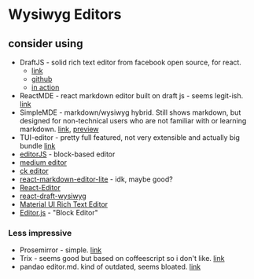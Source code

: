 # Wysiwyg Editors

## consider using
* DraftJS - solid rich text editor from facebook open source, for react. 
	* [link](https://draftjs.org/)
	* [github](https://github.com/facebook/draft-js)
	* [in action](https://github.com/strapi/strapi/blob/master/packages/strapi-plugin-content-manager/admin/src/components/Wysiwyg/index.js)
* ReactMDE - react markdown editor built on draft js - seems legit-ish. [link](https://github.com/andrerpena/react-mde)
* SimpleMDE - markdown/wysiwyg hybrid. Still shows markdown, but designed for non-technical users who are not familiar with or learning markdown. [link](https://github.com/sparksuite/simplemde-markdown-editor), [preview](https://simplemde.com/)
* TUI-editor - pretty full featured, not very extensible and actually big bundle [link](https://nhnent.github.io/tui.editor/api/latest/tutorial-example01-basic.html)
* [editorJS](https://gist.github.com/astoilkov/013c513e33fe95fa8846348038d8fe42) - block-based editor
* [medium editor](http://yabwe.github.io/medium-editor/)
* [ck editor](https://github.com/ckeditor/ckeditor5)
* [react-markdown-editor-lite](https://github.com/HarryChen0506/react-markdown-editor-lite) - idk, maybe good?
* [React-Editor](https://github.com/fritx/react-editor)
* [react-draft-wysiwyg](https://github.com/jpuri/react-draft-wysiwyg)
* [Material UI Rich Text Editor](https://github.com/niuware/mui-rte)
* [Editor.js](https://editorjs.io/) - "Block Editor"


### Less impressive
* Prosemirror - simple. [link](https://github.com/ProseMirror/prosemirror)
* Trix - seems good but based on coffeescript so i don't like. [link](https://github.com/basecamp/trix)
* pandao editor.md. kind of outdated, seems bloated. [link](https://github.com/pandao/editor.md)
